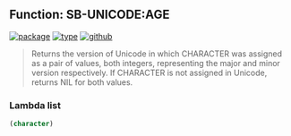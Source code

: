 ## Function: SB-UNICODE:AGE
[![package](https://img.shields.io/badge/Package-SB--UNICODE-5f9ea0.svg?style=social&colorA=999999)](../) [![type](https://img.shields.io/badge/Type-Function-5f9ea0.svg?style=social&colorA=999999)](../#function) [![github](https://img.shields.io/badge/GitHub-View_the_source-5f9ea0.svg?style=social&colorA=999999&logo=github)](https://github.com/sbcl/sbcl/blob/master/src/code/target-unicode.lisp/) 

> Returns the version of Unicode in which CHARACTER was assigned as a pair
> of values, both integers, representing the major and minor version respectively.
> If CHARACTER is not assigned in Unicode, returns NIL for both values.

### Lambda list
```cl
(character)
```
